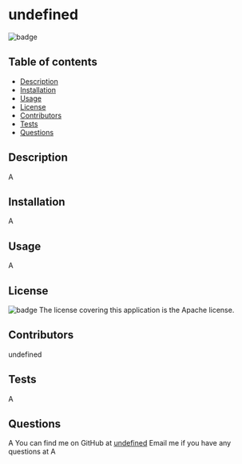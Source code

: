 # undefined
  ![badge](https://img.shields.io/badge/license-Apache-blue)

  ## Table of contents
  - [Description](#description)
  - [Installation](#installation)
  - [Usage](#usage)
  - [License](#license)
  - [Contributors](#contributors)
  - [Tests](#tests)
  - [Questions](#questions)

  ## Description
  A

  ## Installation
  A

  ## Usage
  A

  ## License
  ![badge](https://img.shields.io/badge/license-Apache-blue)
  The license covering this application is the Apache license.

  ## Contributors
  undefined

  ## Tests
  A

  ## Questions
  A
  You can find me on GitHub at [undefined](https://github.com/undefined)
  Email me if you have any questions at A
